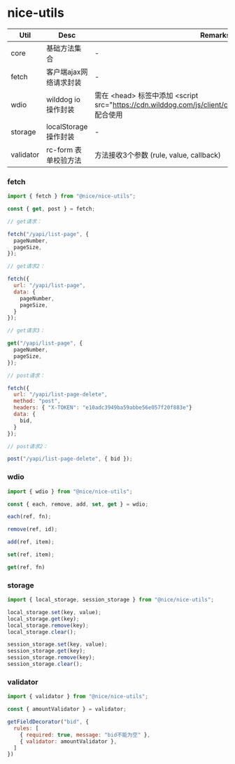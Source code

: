 # nice-utils

| Util | Desc  | Remarks |
| ---- | ---- | ---- |
| core | 基础方法集合 | - |
| fetch | 客户端ajax网络请求封装 | - |
| wdio | wilddog io 操作封装 | 需在 &lt;head&gt; 标签中添加 &lt;script src="https://cdn.wilddog.com/js/client/current/wilddog.js"&gt;&lt;/script&gt; 配合使用 |
| storage | localStorage 操作封装 | - |
| validator | rc-form 表单校验方法 | 方法接收3个参数 (rule, value, callback) |

### fetch

```js
import { fetch } from "@nice/nice-utils";

const { get, post } = fetch;

// get请求：

fetch("/yapi/list-page", {
  pageNumber,
  pageSize,
});

// get请求2：

fetch({
  url: "/yapi/list-page",
  data: {
    pageNumber,
    pageSize,
  }
});

// get请求3：

get("/yapi/list-page", {
  pageNumber,
  pageSize,
});

// post请求：

fetch({
  url: "/yapi/list-page-delete",
  method: "post",
  headers: { "X-TOKEN": "e10adc3949ba59abbe56e057f20f883e"}
  data: {
    bid,
  }
});

// post请求2：

post("/yapi/list-page-delete", { bid });
```

### wdio

```js
import { wdio } from "@nice/nice-utils";

const { each, remove, add, set, get } = wdio;

each(ref, fn);

remove(ref, id);

add(ref, item);

set(ref, item);

get(ref, fn)
```

### storage

```js
import { local_storage, session_storage } from "@nice/nice-utils";

local_storage.set(key, value);
local_storage.get(key);
local_storage.remove(key);
local_storage.clear();

session_storage.set(key, value);
session_storage.get(key);
session_storage.remove(key);
session_storage.clear();
```

### validator

```js
import { validator } from "@nice/nice-utils";

const { amountValidator } = validator;

getFieldDecorator("bid", {
  rules: [
    { required: true, message: "bid不能为空" },
    { validator: amountValidator },
  ]
})
```